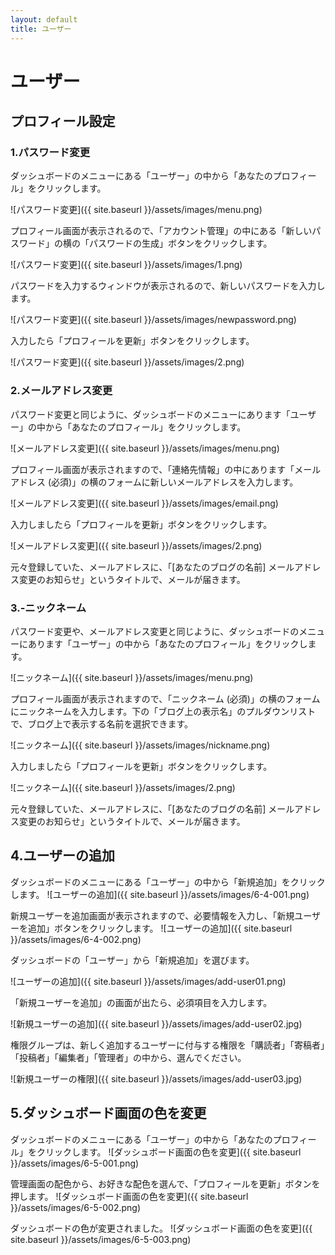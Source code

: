 ```yaml
---
layout: default
title: ユーザー
---
```

# ユーザー

## プロフィール設定

### 1.パスワード変更

ダッシュボードのメニューにある「ユーザー」の中から「あなたのプロフィール」をクリックします。

![パスワード変更]({{ site.baseurl }}/assets/images/menu.png)

プロフィール画面が表示されるので、「アカウント管理」の中にある「新しいパスワード」の横の「パスワードの生成」ボタンをクリックします。

![パスワード変更]({{ site.baseurl }}/assets/images/1.png)

パスワードを入力するウィンドウが表示されるので、新しいパスワードを入力します。

![パスワード変更]({{ site.baseurl }}/assets/images/newpassword.png)

入力したら「プロフィールを更新」ボタンをクリックします。

![パスワード変更]({{ site.baseurl }}/assets/images/2.png)


### 2.メールアドレス変更

パスワード変更と同じように、ダッシュボードのメニューにあります「ユーザー」の中から「あなたのプロフィール」をクリックします。

![メールアドレス変更]({{ site.baseurl }}/assets/images/menu.png)

プロフィール画面が表示されますので、「連絡先情報」の中にあります「メールアドレス (必須)」の横のフォームに新しいメールアドレスを入力します。

![メールアドレス変更]({{ site.baseurl }}/assets/images/email.png)

入力しましたら「プロフィールを更新」ボタンをクリックします。

![メールアドレス変更]({{ site.baseurl }}/assets/images/2.png)

元々登録していた、メールアドレスに、「[あなたのブログの名前] メールアドレス変更のお知らせ」というタイトルで、メールが届きます。


### 3.-ニックネーム

パスワード変更や、メールアドレス変更と同じように、ダッシュボードのメニューにあります「ユーザー」の中から「あなたのプロフィール」をクリックします。

![ニックネーム]({{ site.baseurl }}/assets/images/menu.png)

プロフィール画面が表示されますので、「ニックネーム (必須)」の横のフォームにニックネームを入力します。下の「ブログ上の表示名」のプルダウンリストで、ブログ上で表示する名前を選択できます。

![ニックネーム]({{ site.baseurl }}/assets/images/nickname.png)

入力しましたら「プロフィールを更新」ボタンをクリックします。

![ニックネーム]({{ site.baseurl }}/assets/images/2.png)

元々登録していた、メールアドレスに、「[あなたのブログの名前] メールアドレス変更のお知らせ」というタイトルで、メールが届きます。

## 4.ユーザーの追加

ダッシュボードのメニューにある「ユーザー」の中から「新規追加」をクリックします。
![ユーザーの追加]({{ site.baseurl }}/assets/images/6-4-001.png)

新規ユーザーを追加画面が表示されますので、必要情報を入力し、「新規ユーザーを追加」ボタンをクリックします。
![ユーザーの追加]({{ site.baseurl }}/assets/images/6-4-002.png)

ダッシュボードの「ユーザー」から「新規追加」を選びます。

![ユーザーの追加]({{ site.baseurl }}/assets/images/add-user01.png)

「新規ユーザーを追加」の画面が出たら、必須項目を入力します。

![新規ユーザーの追加]({{ site.baseurl }}/assets/images/add-user02.jpg)

権限グループは、新しく追加するユーザーに付与する権限を「購読者」「寄稿者」「投稿者」「編集者」「管理者」の中から、選んでください。

![新規ユーザーの権限]({{ site.baseurl }}/assets/images/add-user03.jpg)


## 5.ダッシュボード画面の色を変更

ダッシュボードのメニューにある「ユーザー」の中から「あなたのプロフィール」をクリックします。
![ダッシュボード画面の色を変更]({{ site.baseurl }}/assets/images/6-5-001.png)

管理画面の配色から、お好きな配色を選んで、「プロフィールを更新」ボタンを押します。
![ダッシュボード画面の色を変更]({{ site.baseurl }}/assets/images/6-5-002.png)

ダッシュボードの色が変更されました。
![ダッシュボード画面の色を変更]({{ site.baseurl }}/assets/images/6-5-003.png)
